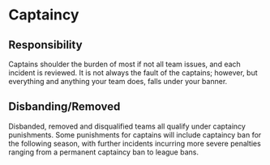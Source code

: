 # Captaincy

## Responsibility
Captains shoulder the burden of most if not all team issues, and each incident is reviewed. It is not always the fault of the captains; however, but everything and anything your team does, falls under your banner.

## Disbanding/Removed
Disbanded, removed and disqualified teams all qualify under captaincy punishments.
Some punishments for captains will include captaincy ban for the following season, with further incidents incurring more severe penalties ranging from a permanent captaincy ban to league bans.